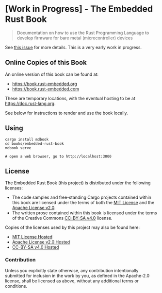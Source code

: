 # [Work in Progress] - The Embedded Rust Book

> Documentation on how to use the Rust Programming Language to develop firmware for bare metal (microcontroller) devices

See [this issue] for more details. This is a very early work in progress.

[this issue]: https://github.com/rust-lang-nursery/embedded-wg/issues/56

## Online Copies of this Book

An online version of this book can be found at:

* https://book.rust-embedded.org
* https://book.rust-embedded.com

These are temporary locations, with the eventual hosting to be at https://doc.rust-lang.org.


See below for instructions to render and use the book locally.

## Using

```
cargo install mdbook
cd books/embedded-rust-book
mdbook serve

# open a web browser, go to http://localhost:3000
```

## License

The Embedded Rust Book (this project) is distributed under the following licenses:

* The code samples and free-standing Cargo projects contained within this book are licensed under the terms of both the [MIT License] and the [Apache License v2.0].
* The written prose contained within this book is licensed under the terms of the Creative Commons [CC-BY-SA v4.0] license.

Copies of the licenses used by this project may also be found here:

* [MIT License Hosted]
* [Apache License v2.0 Hosted]
* [CC-BY-SA v4.0 Hosted]

[MIT License]: ./LICENSE-MIT
[Apache License v2.0]: ./LICENSE-APACHE
[CC-BY-SA v4.0]: ./LICENSE-CC-BY-SA
[MIT License Hosted]: https://opensource.org/licenses/MIT
[Apache License v2.0 Hosted]: http://www.apache.org/licenses/LICENSE-2.0
[CC-BY-SA v4.0 Hosted]: https://creativecommons.org/licenses/by-sa/4.0/legalcode

### Contribution

Unless you explicitly state otherwise, any contribution intentionally submitted for inclusion in the work by you, as defined in the Apache-2.0 license, shall be licensed as above, without any additional terms or conditions.
